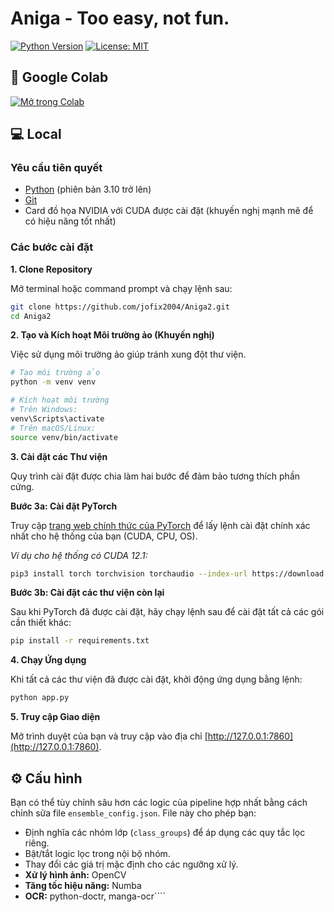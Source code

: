 # Aniga - Too easy, not fun.

[![Python Version](https://img.shields.io/badge/Python-3.10+-blue.svg)](https://www.python.org/downloads/)
[![License: MIT](https://img.shields.io/badge/License-MIT-yellow.svg)](https://opensource.org/licenses/MIT)


## 🚀 Google Colab

[![Mở trong Colab](https://colab.research.google.com/assets/colab-badge.svg)](https://colab.research.google.com/drive/1uwWlg9bsheH25_C-q1iXdzJDKmREwSEy?usp=sharing)

## 💻 Local

### Yêu cầu tiên quyết

-   [Python](https://www.python.org/downloads/) (phiên bản 3.10 trở lên)
-   [Git](https://git-scm.com/downloads/)
-   Card đồ họa NVIDIA với CUDA được cài đặt (khuyến nghị mạnh mẽ để có hiệu năng tốt nhất)

### Các bước cài đặt

**1. Clone Repository**

Mở terminal hoặc command prompt và chạy lệnh sau:
```bash
git clone https://github.com/jofix2004/Aniga2.git
cd Aniga2
```

**2. Tạo và Kích hoạt Môi trường ảo (Khuyến nghị)**

Việc sử dụng môi trường ảo giúp tránh xung đột thư viện.
```bash
# Tạo môi trường ảo
python -m venv venv

# Kích hoạt môi trường
# Trên Windows:
venv\Scripts\activate
# Trên macOS/Linux:
source venv/bin/activate
```

**3. Cài đặt các Thư viện**

Quy trình cài đặt được chia làm hai bước để đảm bảo tương thích phần cứng.

**Bước 3a: Cài đặt PyTorch**

Truy cập [trang web chính thức của PyTorch](https://pytorch.org/get-started/locally/) để lấy lệnh cài đặt chính xác nhất cho hệ thống của bạn (CUDA, CPU, OS).

*Ví dụ cho hệ thống có CUDA 12.1:*
```bash
pip3 install torch torchvision torchaudio --index-url https://download.pytorch.org/whl/cu121
```

**Bước 3b: Cài đặt các thư viện còn lại**

Sau khi PyTorch đã được cài đặt, hãy chạy lệnh sau để cài đặt tất cả các gói cần thiết khác:
```bash
pip install -r requirements.txt
```

**4. Chạy Ứng dụng**

Khi tất cả các thư viện đã được cài đặt, khởi động ứng dụng bằng lệnh:
```bash
python app.py
```

**5. Truy cập Giao diện**

Mở trình duyệt của bạn và truy cập vào địa chỉ [http://127.0.0.1:7860](http://127.0.0.1:7860).

## ⚙️ Cấu hình

Bạn có thể tùy chỉnh sâu hơn các logic của pipeline hợp nhất bằng cách chỉnh sửa file `ensemble_config.json`. File này cho phép bạn:
-   Định nghĩa các nhóm lớp (`class_groups`) để áp dụng các quy tắc lọc riêng.
-   Bật/tắt logic lọc trong nội bộ nhóm.
-   Thay đổi các giá trị mặc định cho các ngưỡng xử lý.
-   **Xử lý hình ảnh:** OpenCV
-   **Tăng tốc hiệu năng:** Numba
-   **OCR:** python-doctr, manga-ocr````
